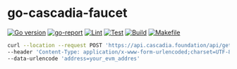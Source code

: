 # go-cascadia-faucet

[![Go version][go-badge]][go-url] [![go-report][go-report-badge]][go-report-url] [![Lint][lint-badge]][lint-url] [![Test][test-badge]][test-url] [![Build][build-badge]][build-url] [![Makefile][makefile-badge]][makefile-url]

```sh
curl --location --request POST 'https://api.cascadia.foundation/api/get-faucet' \
--header 'Content-Type: application/x-www-form-urlencoded;charset=UTF-8' \
--data-urlencode 'address=your_evm_addres'
```

[go-badge]: https://img.shields.io/badge/go-1.20-blue.svg
[go-url]: https://go.dev

[go-report-badge]: https://goreportcard.com/badge/github.com/whonion/go-cascadia-faucet
[go-report-url]: https://goreportcard.com/report/github.com/whonion/go-cascadia-faucet

[lint-badge]: https://github.com/whonion/go-cascadia-faucet/actions/workflows/lint.yml/badge.svg
[lint-url]: https://github.com/whonion/go-cascadia-faucet/actions/workflows/lint.yml

[test-badge]: https://github.com/whonion/go-cascadia-faucet/actions/workflows/test.yml/badge.svg
[test-url]: https://github.com/whonion/go-cascadia-faucet/actions/workflows/test.yml

[build-badge]: https://github.com/whonion/go-cascadia-faucet/actions/workflows/build.yml/badge.svg
[build-url]: https://github.com/whonion/go-cascadia-faucet/actions/workflows/build.yml

[makefile-badge]: https://github.com/whonion/go-cascadia-faucet/actions/workflows/makefile.yml/badge.svg
[makefile-url]: https://github.com/whonion/go-cascadia-faucet/actions/workflows/makefile.yml

[hint-badge]: https://hits.dwyl.com/whonion//go-cascadia-faucet.svg
[hint-url]: https://hits.dwyl.com/whonion/go-cascadia-faucet
